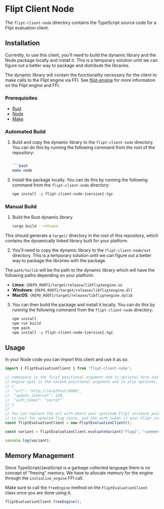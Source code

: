 # Flipt Client Node

The `flipt-client-node` directory contains the TypeScript source code for a Flipt evaluation client.

## Installation

Currently, to use this client, you'll need to build the dynamic library and the Node package locally and install it. This is a temporary solution until we can figure out a better way to package and distribute the libraries.

The dynamic library will contain the functionality necessary for the client to make calls to the Flipt engine via FFI. See [flipt-engine](../flipt-engine) for more information on the Flipt engine and FFI.

### Prerequisites

- [Rust](https://www.rust-lang.org/tools/install)
- [Node](https://nodejs.org/en/download/)
- [Make](https://www.gnu.org/software/make/)

### Automated Build

1. Build and copy the dynamic library to the `flipt-client-node` directory. You can do this by running the following command from the root of the repository:

    ```bash

    ```bash
    make node
    ```

2. Install the package locally. You can do this by running the following command from the `flipt-client-node` directory:

    ```bash
    npm install -g flipt-client-node-{version}.tgz
    ```

### Manual Build

1. Build the Rust dynamic library

    ```bash
    cargo build --release
    ```

This should generate a `target/` directory in the root of this repository, which contains the dynamically linked library built for your platform.

2. You'll need to copy the dynamic library to the `flipt-client-node/ext` directory. This is a temporary solution until we can figure out a better way to package the libraries with the package.

The `path/to/lib` will be the path to the dynamic library which will have the following paths depending on your platform.

- **Linux**: `{REPO_ROOT}/target/release/libfliptengine.so`
- **Windows**: `{REPO_ROOT}/target/release/libfliptengine.dll`
- **MacOS**: `{REPO_ROOT}/target/release/libfliptengine.dylib`

3. You can then build the package and install it locally. You can do this by running the following command from the `flipt-client-node` directory:

    ```bash
    npm install
    npm run build
    npm pack
    npm install -g flipt-client-node-{version}.tgz
    ```

## Usage

In your Node code you can import this client and use it as so:

```typescript
import { FliptEvaluationClient } from 'flipt-client-node';

// namespace is the first positional argument and is optional here and will have a value of "default" if not specified.
// engine_opts is the second positional argument and is also optional, the structure is:
// {
//  "url": "http://localhost:8080",
//  "update_interval": 120,
//  "auth_token": "secret"
// }
//
// You can replace the url with where your upstream Flipt instance points to, the update interval for how long you are willing
// to wait for updated flag state, and the auth token if your Flipt instance requires it.
const fliptEvaluationClient = new FliptEvaluationClient();

const variant = fliptEvaluationClient.evaluateVariant("flag1", "someentity", {"fizz": "buzz"});

console.log(variant);
```

## Memory Management

Since TypeScript/JavaScript is a garbage collected language there is no concept of "freeing" memory. We have to allocate memory for the engine through the `initialize_engine` FFI call.

Make sure to call the `freeEngine` method on the `FliptEvaluationClient` class once you are done using it.

```typescript
fliptEvaluationClient.freeEngine();
```
